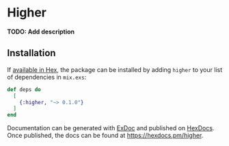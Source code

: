 # Higher

**TODO: Add description**

## Installation

If [available in Hex](https://hex.pm/docs/publish), the package can be installed
by adding `higher` to your list of dependencies in `mix.exs`:

```elixir
def deps do
  [
    {:higher, "~> 0.1.0"}
  ]
end
```

Documentation can be generated with [ExDoc](https://github.com/elixir-lang/ex_doc)
and published on [HexDocs](https://hexdocs.pm). Once published, the docs can
be found at <https://hexdocs.pm/higher>.

